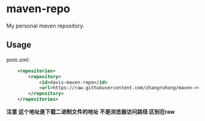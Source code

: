 # maven-repo
My personal maven repository.

## Usage
pom.xml:
```xml
    <repositories>
        <repository>
            <id>davis-maven-repo</id>
            <url>https://raw.githubusercontent.com/zhangruhong/maven-repo/master/repository</url>
        </repository>
    </repositories>
```
 **注意 这个地址是下载二进制文件的地址 不是浏览器访问路径 区别在raw** 
